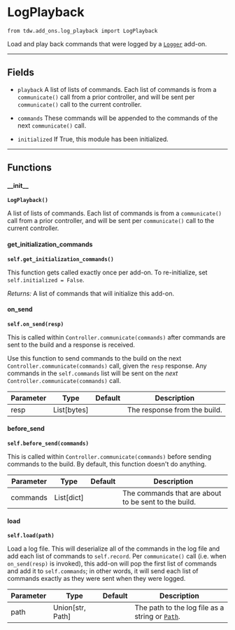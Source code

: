 # LogPlayback

`from tdw.add_ons.log_playback import LogPlayback`

Load and play back commands that were logged by a [`Logger`](logger.md) add-on.

***

## Fields

- `playback` A list of lists of commands. Each list of commands is from a `communicate()` call from a prior controller, and will be sent per `communicate()` call to the current controller.

- `commands` These commands will be appended to the commands of the next `communicate()` call.

- `initialized` If True, this module has been initialized.

***

## Functions

#### \_\_init\_\_

**`LogPlayback()`**

A list of lists of commands. Each list of commands is from a `communicate()` call from a prior controller, and will be sent per `communicate()` call to the current controller.

#### get_initialization_commands

**`self.get_initialization_commands()`**

This function gets called exactly once per add-on. To re-initialize, set `self.initialized = False`.

_Returns:_  A list of commands that will initialize this add-on.

#### on_send

**`self.on_send(resp)`**

This is called within `Controller.communicate(commands)` after commands are sent to the build and a response is received.

Use this function to send commands to the build on the next `Controller.communicate(commands)` call, given the `resp` response.
Any commands in the `self.commands` list will be sent on the *next* `Controller.communicate(commands)` call.

| Parameter | Type | Default | Description |
| --- | --- | --- | --- |
| resp |  List[bytes] |  | The response from the build. |

#### before_send

**`self.before_send(commands)`**

This is called within `Controller.communicate(commands)` before sending commands to the build. By default, this function doesn't do anything.

| Parameter | Type | Default | Description |
| --- | --- | --- | --- |
| commands |  List[dict] |  | The commands that are about to be sent to the build. |

#### load

**`self.load(path)`**

Load a log file. This will deserialize all of the commands in the log file and add each list of commands to `self.record`. Per `communicate()` call (i.e. when `on_send(resp)` is invoked), this add-on will pop the first list of commands and add it to `self.commands`; in other words, it will send each list of commands exactly as they were sent when they were logged.

| Parameter | Type | Default | Description |
| --- | --- | --- | --- |
| path |  Union[str, Path] |  | The path to the log file as a string or [`Path`](https://docs.python.org/3/library/pathlib.html). |